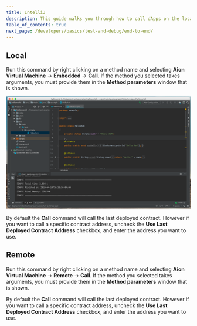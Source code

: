 ```yaml
---
title: IntelliJ
description: This guide walks you through how to call dApps on the local kernel and on remote networks using IntelliJ and the Aion4j plugin.
table_of_contents: true
next_page: /developers/basics/test-and-debug/end-to-end/
---
```


## Local

Run this command by right clicking on a method name and selecting **Aion Virtual Machine** → **Embedded** → **Call**. If the method you selected takes arguments, you must provide them in the **Method parameters** window that is shown.

![Call Embedded Contract](/developers/tools/intellij-plugin/images/call-embedded-contract.gif)

By default the **Call** command will call the last deployed contract. However if you want to call a specific contract address, uncheck the **Use Last Deployed Contract Address** checkbox, and enter the address you want to use.

## Remote

Run this command by right clicking on a method name and selecting **Aion Virtual Machine** → **Remote** → **Call**. If the method you selected takes arguments, you must provide them in the **Method parameters** window that is shown.

By default the **Call** command will call the last deployed contract. However if you want to call a specific contract address, uncheck the **Use Last Deployed Contract Address** checkbox, and enter the address you want to use.
